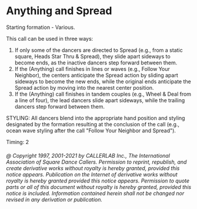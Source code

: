 
# Anything and Spread

Starting formation - Various. 

This call can be used in three ways: 
 
1. If only some of the dancers are directed to Spread (e.g., from a static square, Heads Star Thru & Spread), they slide apart sideways to become ends, as the inactive dancers step forward between them. 
1. If the (Anything) call finishes in lines or waves (e.g., Follow Your Neighbor), the centers anticipate the Spread action by sliding apart sideways to become the new ends, while the original ends anticipate the Spread action by moving into the nearest center position. 
1. If the (Anything) call finishes in tandem couples (e.g., Wheel & Deal from a line of four), the lead dancers slide apart sideways, while the trailing dancers step forward between them. 

STYLING: All dancers blend into the appropriate hand position and styling
designated by the formation resulting at the conclusion of the call (e.g., ocean wave
styling after the call "Follow Your Neighbor and Spread").

Timing: 2

###### @ Copyright 1997, 2001-2021 by CALLERLAB Inc., The International Association of Square Dance Callers. Permission to reprint, republish, and create derivative works without royalty is hereby granted, provided this notice appears. Publication on the Internet of derivative works without royalty is hereby granted provided this notice appears. Permission to quote parts or all of this document without royalty is hereby granted, provided this notice is included. Information contained herein shall not be changed nor revised in any derivation or publication.
